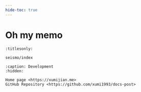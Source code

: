 ```yaml
---
hide-toc: true
---
```


# Oh my memo


```{toctree}
:titlesonly:

seismo/index
```

```{toctree}
:caption: Development
:hidden:

Home page <https://xumijian.me>
GitHub Repository <https://github.com/xumi1993/docs-post>
```

